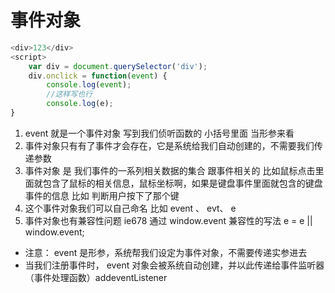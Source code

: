 # 事件对象

```js
<div>123</div>
<script>
	var div = document.querySelector('div');
	div.onclick = function(event) {
		console.log(event);   
        //这样写也行
        console.log(e); 
}

```

1. event 就是一个事件对象 写到我们侦听函数的 小括号里面 当形参来看
2. 事件对象只有有了事件才会存在，它是系统给我们自动创建的，不需要我们传递参数
3. 事件对象 是 我们事件的一系列相关数据的集合 跟事件相关的 比如鼠标点击里面就包含了鼠标的相关信息，鼠标坐标啊，如果是键盘事件里面就包含的键盘事件的信息 比如 判断用户按下了那个键
4. 这个事件对象我们可以自己命名 比如 event 、 evt、 e
5. 事件对象也有兼容性问题 ie678 通过 window.event 兼容性的写法  e = e || window.event;

- 注意： event 是形参，系统帮我们设定为事件对象，不需要传递实参进去
- 当我们注册事件时， event 对象会被系统自动创建，并以此传递给事件监听器（事件处理函数）addeventListener